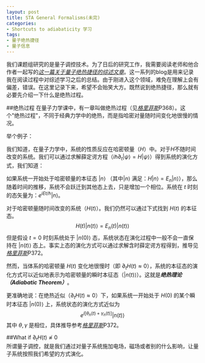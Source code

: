 ```yaml
---
layout: post
title: STA General Formalisms(未完)
categories:
- Shortcuts to adiabaticity 学习
tags:
- 量子绝热捷径
- 量子信息
---
```


我们课题组研究的是量子调控技术。为了日后的研究工作，我需要阅读老师和他合作者一起写的[*这一篇关于量子绝热捷径的综述文章*][2]。这一系列的blog是用来记录我在阅读过程中对综述学习之后的总结。由于刚进入这个领域，难免在理解上会有偏差，错误。在这里记录下来，希望不会贻笑大方。既然说到绝热捷径，那么就有必要先介绍一下什么是绝热过程。

##绝热过程
在量子力学课中，有一章叫做绝热过程（见[*格里菲斯*][1]P368）。这个"绝热过程"，不同于经典力学中的绝热，而是指哈密对量随时间变化地很慢的情况。

举个例子：

我们知道，在量子力学中，系统的性质反应在哈密顿量（$H$）中。对于$H$不随时间改变的系统。我们可以通过求解薛定谔方程（$i \hbar \partial_t \left| \psi \right> = H \left| \psi \right>$）得到系统的演化方式，我们知道：

如果系统一开始处于哈密顿量的本征态 $\left| n \right>$ （其中$\left| n \right>$ 满足：$H \left| n \right> = E_n \left| n \right>$），那么随着时间的推移，系统不会跃迁到其他态上去，只是增加一个相位。系统在 $t$ 时刻的态矢量为：$e^{iEt/ \hbar} \left| n \right>$。

对于哈密顿量随时间改变的系统（$H(t)$）。我们仍然可以通过下式找到 $H(t)$ 的本征态。
$$
	H(t) \left| n(t) \right> = E_n(t) \left| n(t) \right>
$$
但是假设 $t = 0$ 时刻系统处于 $\left| n(0) \right>$ 态，系统状态在演化过程中一般不会一直保持在 $\left| n(t) \right>$ 态上。事实上态的演化方式可以通过求解含时薛定谔方程得到，推导见[*格里菲斯*][1]P372。

然而，当体系的哈密顿量 $H(t)$ 变化地很慢时（即 $\partial_t H(t) \approx 0$），系统的本征态的演化方式可以近似地表示为哈密顿量的瞬时本征态（$\left| n(t) \right>$）。这就是***绝热理论（Adiabatic Theorem）***。

更准确地说：在绝热近似（$\partial_t H(t) \approx 0$）下，如果系统一开始处于 $H(0)$ 的某个瞬时本征态 $\left| n(0) \right>$ 上，系统状态的演化方式近似为
$$e^{i[\theta_n(t) + \gamma_n(t) ] }\left| n(t) \right>$$
其中 $\theta, \gamma$ 是相位，具体推导参考[*格里菲斯*][1]P372。

##What if $\partial_t H(t) \not \approx 0$  
所谓量子调控，就是我们通过对量子系统施加电场，磁场或者别的什么影响，让量子系统按照我们希望的方式演化。



[1]: http://www.amazon.cn/%E6%97%B6%E4%BB%A3%E6%95%99%E8%82%B2%E5%9B%BD%E5%A4%96%E9%AB%98%E6%A0%A1%E4%BC%98%E7%A7%80%E6%95%99%E6%9D%90%E7%B2%BE%E9%80%89%E2%80%A2%E9%87%8F%E5%AD%90%E5%8A%9B%E5%AD%A6%E6%A6%82%E8%AE%BA-%E6%A0%BC%E9%87%8C%E8%8F%B2%E6%80%9D/dp/B001149VXG/ref=pd_bxgy_b_img_z

[2]: http://arxiv.org/abs/1212.6343v1